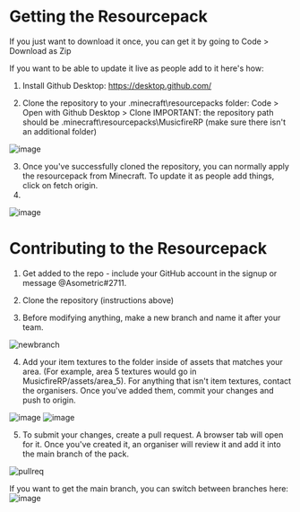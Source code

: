 # Getting the Resourcepack

If you just want to download it once, you can get it by going to Code > Download as Zip


If you want to be able to update it live as people add to it here's how:

1. Install Github Desktop: https://desktop.github.com/

2. Clone the repository to your .minecraft\resourcepacks folder: Code > Open with Github Desktop > Clone
   IMPORTANT: the repository path should be .minecraft\resourcepacks\MusicfireRP (make sure there isn't an additional folder)
   
![image](https://user-images.githubusercontent.com/40923191/181114442-17245575-7585-43ca-9eee-9dd5617a56b6.png)

3. Once you've successfully cloned the repository, you can normally apply the resourcepack from Minecraft. To update it as people add things, click on fetch origin.
4. 
![image](https://user-images.githubusercontent.com/40923191/181114673-c3cf9af1-5a4c-4dd4-85e1-7ce2c1aa0a9b.png)



# Contributing to the Resourcepack

1. Get added to the repo - include your GitHub account in the signup or message @Asometric#2711.

2. Clone the repository (instructions above)

3. Before modifying anything, make a new branch and name it after your team.

![newbranch](https://user-images.githubusercontent.com/40923191/181110934-99bef5d5-238c-42d9-8725-d6c6a2199f71.png)

4. Add your item textures to the folder inside of assets that matches your area. (For example, area 5 textures would go in MusicfireRP/assets/area_5). For anything that    isn't item textures, contact the organisers. Once you've added them, commit your changes and push to origin.

![image](https://user-images.githubusercontent.com/40923191/181112992-4f065123-d0bf-4af1-84fa-3b445ad8474e.png)
![image](https://user-images.githubusercontent.com/40923191/181113049-5d8cd581-6269-4424-9207-91092a351368.png)


5. To submit your changes, create a pull request. A browser tab will open for it. Once you've created it, an organiser will review it and add it into the main branch of the pack.

![pullreq](https://user-images.githubusercontent.com/40923191/181112510-6aeab937-3593-4fc6-99be-0b0f3496254a.png)

If you want to get the main branch, you can switch between branches here:
![image](https://user-images.githubusercontent.com/40923191/181113359-0988e67b-e8f2-40ee-9b2d-a2966bbb9ba1.png)
